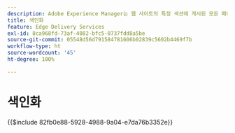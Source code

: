```yaml
---
description: Adobe Experience Manager는 웹 사이트의 특정 섹션에 게시된 모든 페이지의 색인을 유지하는 방법을 제공합니다. 이는 일반적으로 목록, 피드를 작성하고 페이지 또는 콘텐츠 조각에 대한 검색 및 필터링 사용 사례를 활성화하는 데 사용됩니다.
title: 색인화
feature: Edge Delivery Services
exl-id: 8ca968fd-73af-4082-bfc5-0737fdd8a5be
source-git-commit: 05548d56d791584781606b02839c5602b4469f7b
workflow-type: ht
source-wordcount: '45'
ht-degree: 100%

---
```


# 색인화

{{$include 82fb0e88-5928-4988-9a04-e7da76b3352e}}
